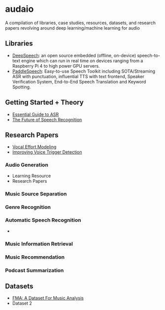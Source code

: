 # audaio
A compilation of libraries, case studies, resources, datasets, and research papers revolving around deep learning/machine learning for audio

## Libraries
- [DeepSpeech](https://github.com/mozilla/DeepSpeech): an open source embedded (offline, on-device) speech-to-text engine which can run in real time on devices ranging from a Raspberry Pi 4 to high power GPU servers.
- [PaddleSpeech](https://github.com/PaddlePaddle/PaddleSpeech): Easy-to-use Speech Toolkit including SOTA/Streaming ASR with punctuation, influential TTS with text frontend, Speaker Verification System, End-to-End Speech Translation and Keyword Spotting.

## Getting Started + Theory
- [Essential Guide to ASR](https://developer.nvidia.com/blog/essential-guide-to-automatic-speech-recognition-technology/)
- [The Future of Speech Recognition](https://thegradient.pub/the-future-of-speech-recognition/)

## Research Papers
- [Vocal Effort Modeling](https://machinelearning.apple.com/research/vocal-effort-modeling)
- [Improving Voice Trigger Detection](https://machinelearning.apple.com/research/improving-voice-trigger)
### Audio Generation
* Learning Resource
* Research Papers
### Music Source Separation
### Genre Recognition
### Automatic Speech Recognition
- 
### Music Information Retrieval
### Music Recommendation
### Podcast Summarization

## Datasets
- [FMA: A Dataset For Music Analysis](https://github.com/mdeff/fma)
- Dataset 2
